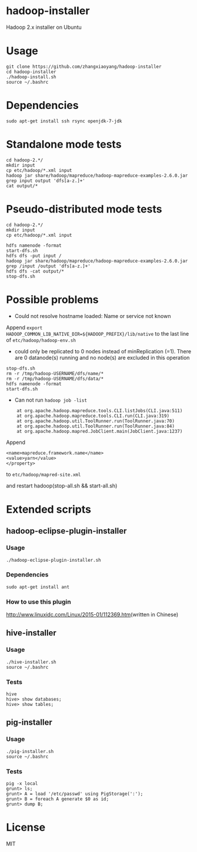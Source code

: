 hadoop-installer
===

Hadoop 2.x installer on Ubuntu

Usage
===

```
git clone https://github.com/zhangxiaoyang/hadoop-installer
cd hadoop-installer
./hadoop-install.sh
source ~/.bashrc
```

Dependencies
===

```
sudo apt-get install ssh rsync openjdk-7-jdk
```

Standalone mode tests
===

```
cd hadoop-2.*/
mkdir input
cp etc/hadoop/*.xml input
hadoop jar share/hadoop/mapreduce/hadoop-mapreduce-examples-2.6.0.jar grep input output 'dfs[a-z.]+'
cat output/*
```

Pseudo-distributed mode tests
===

```
cd hadoop-2.*/
mkdir input
cp etc/hadoop/*.xml input

hdfs namenode -format
start-dfs.sh
hdfs dfs -put input /
hadoop jar share/hadoop/mapreduce/hadoop-mapreduce-examples-2.6.0.jar grep /input /output 'dfs[a-z.]+'
hdfs dfs -cat output/*
stop-dfs.sh
```

Possible problems 
===

- Could not resolve hostname loaded: Name or service not known

Append `export HADOOP_COMMON_LIB_NATIVE_DIR=${HADOOP_PREFIX}/lib/native` to the last line of `etc/hadoop/hadoop-env.sh`

- could only be replicated to 0 nodes instead of minReplication (=1).  There are 0 datanode(s) running and no node(s) are excluded in this operation

```
stop-dfs.sh
rm -r /tmp/hadoop-USERNAME/dfs/name/*
rm -r /tmp/hadoop-USERNAME/dfs/data/*
hdfs namenode -format
start-dfs.sh
```

- Can not run `hadoop job -list`

```Exception in thread "main" java.lang.NullPointerException
    at org.apache.hadoop.mapreduce.tools.CLI.listJobs(CLI.java:511)
    at org.apache.hadoop.mapreduce.tools.CLI.run(CLI.java:319)
    at org.apache.hadoop.util.ToolRunner.run(ToolRunner.java:70)
    at org.apache.hadoop.util.ToolRunner.run(ToolRunner.java:84)
    at org.apache.hadoop.mapred.JobClient.main(JobClient.java:1237)
```

Append

``` <property>
<name>mapreduce.framework.name</name>
<value>yarn</value>
</property>
```
to `etc/hadoop/mapred-site.xml`

and restart hadoop(stop-all.sh && start-all.sh)

Extended scripts
===

hadoop-eclipse-plugin-installer
---

### Usage

```
./hadoop-eclipse-plugin-installer.sh
```

### Dependencies

```
sudo apt-get install ant
```

### How to use this plugin

<http://www.linuxidc.com/Linux/2015-01/112369.htm>(written in Chinese)

hive-installer
---

### Usage

```
./hive-installer.sh
source ~/.bashrc
```

### Tests

```
hive
hive> show databases;
hive> show tables;
```
pig-installer
---

### Usage

```
./pig-installer.sh
source ~/.bashrc
```

### Tests

```
pig -x local
grunt> ls;
grunt> A = load '/etc/passwd' using PigStorage(':'); 
grunt> B = foreach A generate $0 as id; 
grunt> dump B; 
```

License
===

MIT
